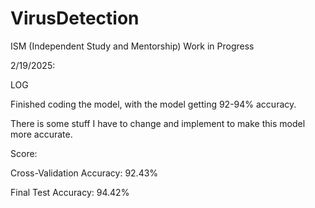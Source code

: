 # VirusDetection
ISM (Independent Study and Mentorship) 
Work in Progress

2/19/2025:

LOG

Finished coding the model, with the model getting 92-94% accuracy. 

There is some stuff I have to change and implement to make this model more accurate.


Score:

Cross-Validation Accuracy: 92.43%

Final Test Accuracy: 94.42%
